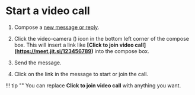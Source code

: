 # Start a video call

1. Compose a [new message or reply](/help/reply-to-a-message).

2. Click the video-camera (<i class="fa fa-video-camera"></i>) icon in the
bottom left corner of the compose box. This will insert a link like
**[Click to join video call]\(https://meet.jit.si/123456789)** into the
compose box.

4. Send the message.

5. Click on the link in the message to start or join the call.

!!! tip ""
    You can replace **Click to join video call** with anything you want.
